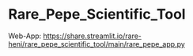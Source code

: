 # Rare_Pepe_Scientific_Tool

Web-App:
https://share.streamlit.io/rare-heni/rare_pepe_scientific_tool/main/rare_pepe_app.py
